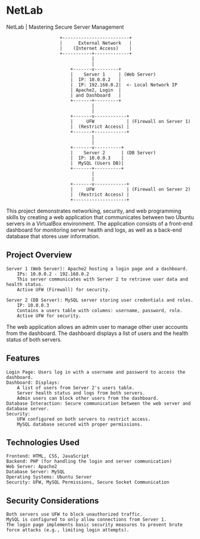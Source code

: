 # NetLab
NetLab | Mastering Secure Server Management

                        +-------------------------+
                        |      External Network   |
                        |    (Internet Access)    |
                        +-----------+-------------+
                                    |
                                    |
                            +-------v---------+
                            |    Server 1     | (Web Server)
                            |  IP: 10.0.0.2   | 
                            |  IP: 192.168.0.2|  <- Local Network IP
                            | Apache2, Login  |
                            | and Dashboard   |
                            +-------+---------+
                                    |         
                                    |         
                            +-------v------------+
                            |     UFW            | (Firewall on Server 1)
                            |  (Restrict Access) |
                            +-------+------------+
                                    |
                                    |    
                            +-------v----------+     
                            |    Server 2      | (DB Server)
                            |  IP: 10.0.0.3    |  
                            |  MySQL (Users DB)|
                            +-------+----------+
                                    |         
                                    |         
                            +-------v------------+  
                            |     UFW            | (Firewall on Server 2)
                            |  (Restrict Access) |
                            +--------------------+


This project demonstrates networking, security, and web programming skills by creating a web application that communicates between two Ubuntu servers in a VirtualBox environment. The application consists of a front-end dashboard for monitoring server health and logs, as well as a back-end database that stores user information.

## Project Overview

    Server 1 (Web Server): Apache2 hosting a login page and a dashboard.
        IPs: 10.0.0.2 - 192.168.0.2
        This server communicates with Server 2 to retrieve user data and health status.
        Active UFW (Firewall) for security.

    Server 2 (DB Server): MySQL server storing user credentials and roles.
        IP: 10.0.0.3
        Contains a users table with columns: username, password, role.
        Active UFW for security.

The web application allows an admin user to manage other user accounts from the dashboard. The dashboard displays a list of users and the health status of both servers.

## Features

    Login Page: Users log in with a username and password to access the dashboard.
    Dashboard: Displays:
        A list of users from Server 2's users table.
        Server health status and logs from both servers.
        Admin users can block other users from the dashboard.
    Database Interaction: Secure communication between the web server and database server.
    Security:
        UFW configured on both servers to restrict access.
        MySQL database secured with proper permissions.

## Technologies Used

    Frontend: HTML, CSS, JavaScript
    Backend: PHP (for handling the login and server communication)
    Web Server: Apache2
    Database Server: MySQL
    Operating Systems: Ubuntu Server
    Security: UFW, MySQL Permissions, Secure Socket Communication

## Security Considerations

    Both servers use UFW to block unauthorized traffic.
    MySQL is configured to only allow connections from Server 1.
    The login page implements basic security measures to prevent brute force attacks (e.g., limiting login attempts).
